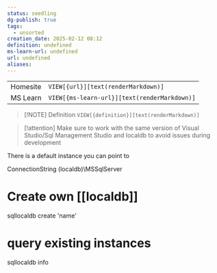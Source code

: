 ```yaml
---
status: seedling
dg-publish: true
tags:
  - unsorted
creation_date: 2025-02-12 08:12
definition: undefined
ms-learn-url: undefined
url: undefined
aliases:
---
```


|          |                                              |
| -------- | -------------------------------------------- |
| Homesite | `VIEW[{url}][text(renderMarkdown)]`          |
| MS Learn | `VIEW[{ms-learn-url}][text(renderMarkdown)]` |

> [!NOTE] Definition
> `VIEW[{definition}][text(renderMarkdown)]`



> [!attention] 
> Make sure to work with the same version of Visual Studio/Sql Management Studio and localdb to avoid issues during development



There is a default instance you can point to

ConnectionString (localdb)\MSSqlServer
# Create own [[localdb]]

sqllocaldb create 'name'

# query existing instances

sqllocaldb info

